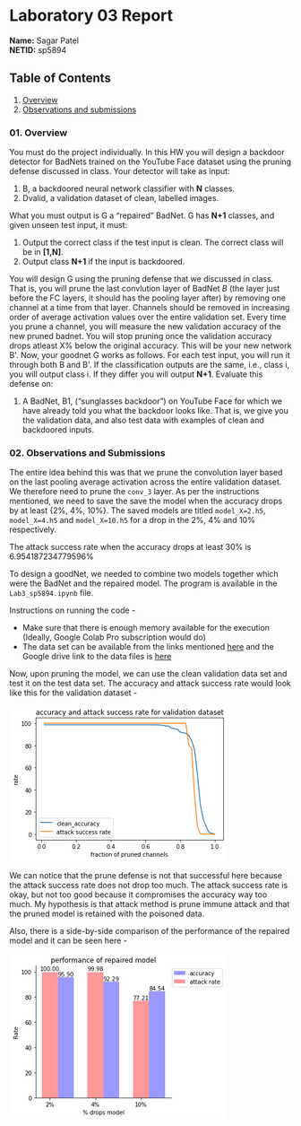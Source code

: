 # Laboratory 03 Report
**Name:** Sagar Patel </br>
**NETID:** sp5894

## Table of Contents
1. [Overview](#overview)
2. [Observations and submissions](#submission)

### 01. Overview <a name='overview'></a>
You must do the project individually. In this HW you will design a backdoor detector for BadNets trained on the YouTube Face dataset using the pruning defense discussed in class. Your detector will take as input:
1. B, a backdoored neural network classifier with **N** classes.
2. Dvalid, a validation dataset of clean, labelled images.

What you must output is G a “repaired” BadNet. G has **N+1** classes, and given unseen test input, it must: 
1. Output the correct class if the test input is clean. The correct class will be in **[1,N]**.
2. Output class **N+1** if the input is backdoored.

You will design G using the pruning defense that we discussed in class. That is, you will prune the last convlution layer of BadNet $B$ (the layer just before the FC layers, it should has the pooling layer after) by removing one channel at a time from that layer. Channels should be removed in increasing order of average activation values over the entire validation set. Every time you prune a channel, you will  measure the new validation accuracy of the new pruned badnet. You will stop pruning once the  validation accuracy drops atleast X% below the original accuracy. This will be your new network B'. Now, your goodnet G works as follows. For each test input, you will run it through both B and B'. If the classification outputs are the same, i.e., class i, you will output class i. If they differ you will output **N+1**. Evaluate this defense on:
1. A BadNet, B1, (“sunglasses backdoor”) on YouTube Face for which we have already told you what the backdoor looks like. That is, we give you the validation data, and  also test data with examples of clean and backdoored inputs.


### 02. Observations and Submissions <a name='submission'></a>

The entire idea behind this was that we prune the convolution layer based on the last pooling average activation across the entire validation dataset. We therefore need to prune the `conv_3` layer. As per the instructions mentioned, we need to save the save the model when the accuracy drops by at least {2%, 4%, 10%}. The saved models are titled `model_X=2.h5`, `model_X=4.h5` and `model_X=10.h5` for a drop in the 2%, 4% and 10% respectively.

The attack success rate when the accuracy drops at least 30% is 6.954187234779596%

To design a goodNet, we needed to combine two models together which were the BadNet and the repaired model. The program is available in the `Lab3_sp5894.ipynb` file.

Instructions on running the code - </br>
- Make sure that there is enough memory available for the execution (Ideally, Google Colab Pro subscription would do)
- The data set can be available from the links mentioned [here](https://github.com/csaw-hackml/CSAW-HackML-2020/tree/master/lab3) and the Google drive link to the data files is [here](https://drive.google.com/drive/folders/1Rs68uH8Xqa4j6UxG53wzD0uyI8347dSq)

Now, upon pruning the model, we can use the clean validation data set and test it on the test data set. The accuracy and attack success rate would look like this for the validation dataset -

![Diagram 1](https://github.com/Sagar-py/ECE9133-MachineLearningForCybersecurity/blob/main/Homework%2003/screenshots/accuracy-attack-success.png)

We can notice that the prune defense is not that successful here because the attack success rate does not drop too much. The attack success rate is okay, but not too good because it compromises the accuracy way too much. My hypothesis is that attack method is prune immune attack and that the pruned model is retained with the poisoned data.

Also, there is a side-by-side comparison of the performance of the repaired model and it can be seen here -

![Diagram 2](https://github.com/Sagar-py/ECE9133-MachineLearningForCybersecurity/blob/main/Homework%2003/screenshots/performance-repaired-model.png)
